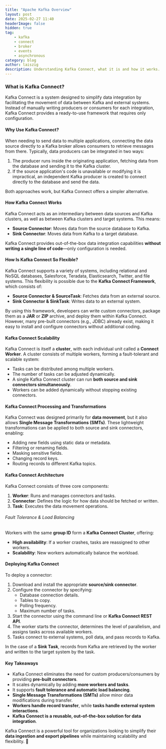 ```yaml
---
title: "Apache Kafka Overview"
layout: post
date: 2025-02-27 11:40
headerImage: false
hidden: true
tag:
    - kafka
    - connect
    - broker
    - events
    - asynchronous
category: blog
author: laiszig
description: Understanding Kafka Connect, what it is and how it works.
---
```


### What is Kafka Connect?

Kafka Connect is a system designed to simplify data integration by facilitating the movement of data between Kafka and external systems. Instead of manually writing producers or consumers for each integration, Kafka Connect provides a ready-to-use framework that requires only configuration.

#### Why Use Kafka Connect?

When needing to send data to multiple applications, connecting the data source directly to a Kafka broker allows consumers to retrieve messages from there. Typically, data producers can be integrated in two ways:
1. The producer runs inside the originating application, fetching data from the database and sending it to the Kafka cluster.
2. If the source application's code is unavailable or modifying it is impractical, an independent Kafka producer is created to connect directly to the database and send the data.

Both approaches work, but Kafka Connect offers a simpler alternative.

#### How Kafka Connect Works

Kafka Connect acts as an intermediary between data sources and Kafka clusters, as well as between Kafka clusters and target systems. This means:
- **Source Connector**: Moves data from the source database to Kafka.
- **Sink Connector**: Moves data from Kafka to a target database.

Kafka Connect provides out-of-the-box data integration capabilities **without writing a single line of code**—only configuration is needed.

#### How Is Kafka Connect So Flexible?

Kafka Connect supports a variety of systems, including relational and NoSQL databases, Salesforce, Teradata, Elasticsearch, Twitter, and file systems. This flexibility is possible due to the **Kafka Connect Framework**, which consists of:
- **Source Connector & SourceTask**: Fetches data from an external source.
- **Sink Connector & SinkTask**: Writes data to an external system.

By using this framework, developers can write custom connectors, package them as a **JAR** or **ZIP** archive, and deploy them within Kafka Connect. However, many pre-built connectors (e.g., JDBC) already exist, making it easy to install and configure connectors without additional coding.

#### Kafka Connect Scalability

Kafka Connect is itself a **cluster**, with each individual unit called a **Connect Worker**. A cluster consists of multiple workers, forming a fault-tolerant and scalable system:
- Tasks can be distributed among multiple workers.
- The number of tasks can be adjusted dynamically.
- A single Kafka Connect cluster can run **both source and sink connectors simultaneously**.
- Workers can be added dynamically without stopping existing connectors.

#### Kafka Connect Processing and Transformations

Kafka Connect was designed primarily for **data movement**, but it also allows **Single Message Transformations (SMTs)**. These lightweight transformations can be applied to both source and sink connectors, enabling:
- Adding new fields using static data or metadata.
- Filtering or renaming fields.
- Masking sensitive fields.
- Changing record keys.
- Routing records to different Kafka topics.

#### Kafka Connect Architecture

Kafka Connect consists of three core components:
1. **Worker**: Runs and manages connectors and tasks.
2. **Connector**: Defines the logic for how data should be fetched or written.
3. **Task**: Executes the data movement operations.

###### Fault Tolerance & Load Balancing
Workers with the same **group ID** form a **Kafka Connect Cluster**, offering:
- **High availability**: If a worker crashes, tasks are reassigned to other workers.
- **Scalability**: New workers automatically balance the workload.

#### Deploying Kafka Connect

To deploy a connector:
1. Download and install the appropriate **source/sink connector**.
2. Configure the connector by specifying:
   - Database connection details.
   - Tables to copy.
   - Polling frequency.
   - Maximum number of tasks.
3. Start the connector using the command line or **Kafka Connect REST API**.
4. The worker starts the connector, determines the level of parallelism, and assigns tasks across available workers.
5. Tasks connect to external systems, poll data, and pass records to Kafka.

In the case of a **Sink Task**, records from Kafka are retrieved by the worker and written to the target system by the task.

#### Key Takeaways
- Kafka Connect eliminates the need for custom producers/consumers by providing **pre-built connectors**.
- It scales dynamically by adding **more workers and tasks**.
- It supports **fault tolerance and automatic load balancing**.
- **Single Message Transformations (SMTs)** allow minor data modifications during transfer.
- **Workers handle record transfer**, while **tasks handle external system interactions**.
- **Kafka Connect is a reusable, out-of-the-box solution for data integration**.

Kafka Connect is a powerful tool for organizations looking to simplify their **data ingestion and export pipelines** while maintaining scalability and flexibility. 🚀